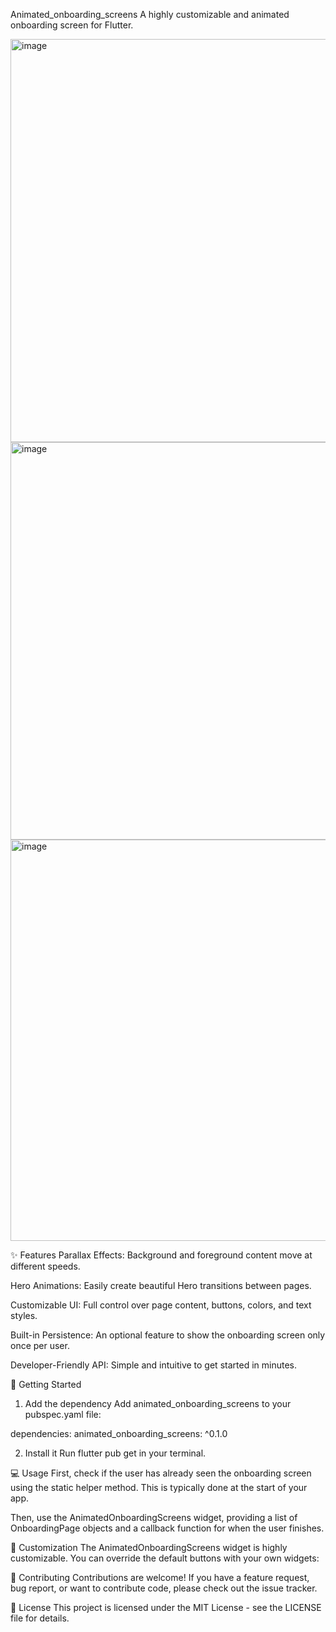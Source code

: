 Animated_onboarding_screens
A highly customizable and animated onboarding screen for Flutter.


<img width="1362" height="645" alt="image" src="https://github.com/user-attachments/assets/6e814629-c52d-410b-aa91-2afaf4f1e71b" />

<img width="1348" height="636" alt="image" src="https://github.com/user-attachments/assets/cde3bd18-e049-4419-9fad-88c8eb00a89d" />

<img width="1352" height="642" alt="image" src="https://github.com/user-attachments/assets/ebb40d05-ddef-4a02-9b27-aa3c9be2e289" />



✨ Features
Parallax Effects: Background and foreground content move at different speeds.

Hero Animations: Easily create beautiful Hero transitions between pages.

Customizable UI: Full control over page content, buttons, colors, and text styles.

Built-in Persistence: An optional feature to show the onboarding screen only once per user.

Developer-Friendly API: Simple and intuitive to get started in minutes.

🚀 Getting Started
1. Add the dependency
   Add animated_onboarding_screens to your pubspec.yaml file:

dependencies:
animated_onboarding_screens: ^0.1.0

2. Install it
   Run flutter pub get in your terminal.

💻 Usage
First, check if the user has already seen the onboarding screen using the static helper method. This is typically done at the start of your app.

Then, use the AnimatedOnboardingScreens widget, providing a list of OnboardingPage objects and a callback function for when the user finishes.


🎨 Customization
The AnimatedOnboardingScreens widget is highly customizable. You can override the default buttons with your own widgets:


🤝 Contributing
Contributions are welcome! If you have a feature request, bug report, or want to contribute code, please check out the issue tracker.

📄 License
This project is licensed under the MIT License - see the LICENSE file for details.
